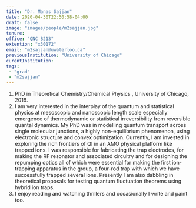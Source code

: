 ```yaml
---
title: "Dr. Manas Sajjan"
date: 2020-04-30T22:50:58-04:00
draft: false
image: "images/people/m2sajjan.jpg"
tenure: 
office: "QNC B213"
extention: "x30172"
email: "m2sajjan@uwaterloo.ca"
previousInstitution: "University of Chicago"
curentInstitution: 
tags:
 - "grad"
 - "m2sajjan"
---
```

1. PhD in Theoretical Chemistry/Chemical Physics , University of Chicago, 2018.
2. I am very interested in the interplay of the quantum and statistical physics at mesoscopic and nanoscopic length scale especially emergence of thermodynamic or statistical irreversibility from reversible quantal dynamics. My PhD was in modelling  quantum transport across single molecular junctions, a highly non-equilibrium phenomenon,  using electronic structure and  convex optimization. Currently, I am invested in exploring the rich frontiers of QI in an AMO physical platform like trapped ions. I was responsible for fabricating the trap electrodes, for making the RF resonator and associated circuitry and for designing the repumping optics all of which were essential for making the first ion-trapping apparatus in the group, a four-rod trap with which we have successfully trapped several ions. Presently I am also dabbling in theoretical proposals for testing quantum fluctuation theorems using hybrid ion traps.
3. I enjoy reading and watching thrillers and occasionally I write and paint too.
